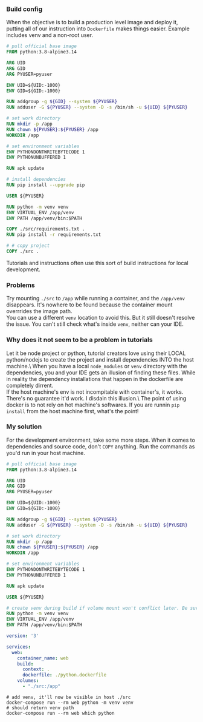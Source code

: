 ### Build config

When the objective is to build a production level image and deploy it, putting all of our instruction into `Dockerfile` makes things easier. Example includes venv and a non-root user.
```dockerfile
# pull official base image
FROM python:3.8-alpine3.14

ARG UID
ARG GID
ARG PYUSER=pyuser

ENV UID=${UID:-1000}
ENV GID=${GID:-1000}

RUN addgroup -g ${GID} --system ${PYUSER}
RUN adduser -G ${PYUSER} --system -D -s /bin/sh -u ${UID} ${PYUSER}

# set work directory
RUN mkdir -p /app
RUN chown ${PYUSER}:${PYUSER} /app
WORKDIR /app

# set environment variables
ENV PYTHONDONTWRITEBYTECODE 1
ENV PYTHONUNBUFFERED 1

RUN apk update

# install dependencies
RUN pip install --upgrade pip

USER ${PYUSER}

RUN python -m venv venv
ENV VIRTUAL_ENV /app/venv
ENV PATH /app/venv/bin:$PATH

COPY ./src/requirements.txt .
RUN pip install -r requirements.txt

# # copy project
COPY ./src .
```
Tutorials and instructions often use this sort of build instructions for local development. 
### Problems
Try mounting `./src` to `/app` while running a container, and the `/app/venv` disappears. It's nowhere to be found because the container mount overrrides the image path.\
You can use a different `venv` location to avoid this. But it still doesn't resolve the issue. You can't still check what's inside `venv`, neither can your IDE.
### Why does it not seem to be a problem in tutorials
Let it be node project or python, tutorial creators love using their LOCAL python/nodejs to create the project and install dependencies INTO the host machine.\ 
When you have a local `node_modules` or `venv` directory with the dependencies, you and your IDE gets an illusion of finding these files. While in reality the dependency installations that happen in the dockerfile are completely dirrent.\
If the host machine's env is not incompitable with container's, it works. There's no guarantee it'd work. I disdain this illusion.\ 
The point of using docker is to not rely on hot machine's softwares. If you are runnin `pip install` from the host machine first, what's the point!
### My solution
For the development environment, take some more steps. When it comes to dependencies and source code, don't `COPY` anything. Run the commands as you'd run in your host machine. 
```dockerfile
# pull official base image
FROM python:3.8-alpine3.14

ARG UID
ARG GID
ARG PYUSER=pyuser

ENV UID=${UID:-1000}
ENV GID=${GID:-1000}

RUN addgroup -g ${GID} --system ${PYUSER}
RUN adduser -G ${PYUSER} --system -D -s /bin/sh -u ${UID} ${PYUSER}

# set work directory
RUN mkdir -p /app
RUN chown ${PYUSER}:${PYUSER} /app
WORKDIR /app

# set environment variables
ENV PYTHONDONTWRITEBYTECODE 1
ENV PYTHONUNBUFFERED 1

RUN apk update

USER ${PYUSER}

# create venv during build if volume mount won't conflict later. Be sure to set PATH anyway, otherwise you'll have to run [/app/venv/bin python] all the time!
RUN python -m venv venv
ENV VIRTUAL_ENV /app/venv
ENV PATH /app/venv/bin:$PATH
```
```yml
version: '3'

services:
  web:
    container_name: web
    build:
      context: .
      dockerfile: ./python.dockerfile
    volumes:
      - "./src:/app"
```
```
# add venv, it'll now be visible in host ./src
docker-compose run --rm web python -m venv venv
# should return venv path
docker-compose run --rm web which python
```
